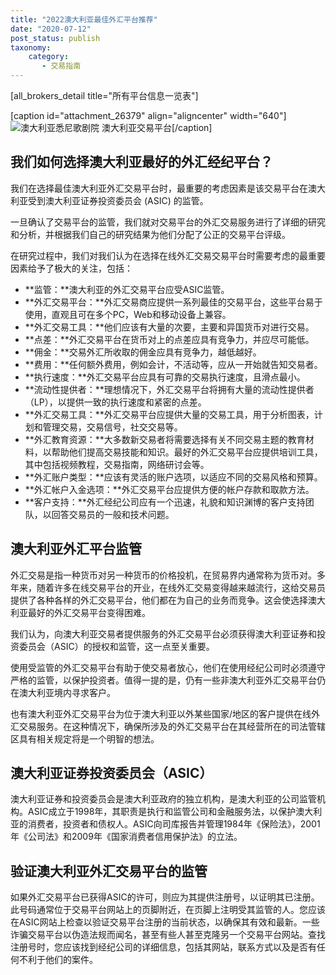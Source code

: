 ```yaml
---
title: "2022澳大利亚最佳外汇平台推荐"
date: "2020-07-12"
post_status: publish
taxonomy:
    category: 
       - 交易指南
---
```


\[all\_brokers\_detail title="所有平台信息一览表"\]

\[caption id="attachment\_26379" align="aligncenter" width="640"\]![澳大利亚悉尼歌剧院](https://we.laowei8.com/wp-content/uploads/2020/10/155286789b07926a62b1d6b54b302809-1.jpg) 澳大利亚交易平台\[/caption\]

## 我们如何选择澳大利亚最好的外汇经纪平台？

我们在选择最佳澳大利亚外汇交易平台时，最重要的考虑因素是该交易平台在澳大利亚受到澳大利亚证券投资委员会 (ASIC) 的监管。

一旦确认了交易平台的监管，我们就对交易平台的外汇交易服务进行了详细的研究和分析，并根据我们自己的研究结果为他们分配了公正的交易平台评级。

在研究过程中，我们对我们认为在选择在线外汇交易交易平台时需要考虑的最重要因素给予了极大的关注，包括：

- **监管：**澳大利亚的外汇交易平台应受ASIC监管。
- **外汇交易平台：**外汇交易商应提供一系列最佳的交易平台，这些平台易于使用，直观且可在多个PC，Web和移动设备上兼容。
- **外汇交易工具：**他们应该有大量的次要，主要和异国货币对进行交易。
- **点差：**外汇交易平台在货币对上的点差应具有竞争力，并应尽可能低。
- **佣金：**交易外汇所收取的佣金应具有竞争力，越低越好。
- **费用：**任何额外费用，例如会计，不活动等，应从一开始就告知交易者。
- **执行速度：**外汇交易平台应具有可靠的交易执行速度，且滑点最小。
- **流动性提供者：**理想情况下，外汇交易平台将拥有大量的流动性提供者（LP），以提供一致的执行速度和紧密的点差。
- **外汇交易工具：**外汇交易平台应提供大量的交易工具，用于分析图表，计划和管理交易，交易信号，社交交易等。
- **外汇教育资源：**大多数新交易者将需要选择有关不同交易主题的教育材料，以帮助他们提高交易技能和知识。最好的外汇交易平台应提供培训工具，其中包括视频教程，交易指南，网络研讨会等。
- **外汇账户类型：**应该有灵活的账户选项，以适应不同的交易风格和预算。
- **外汇帐户入金选项：**外汇交易平台应提供方便的帐户存款和取款方法。
- **客户支持：**外汇经纪公司应有一个迅速，礼貌和知识渊博的客户支持团队，以回答交易员的一般和技术问题。

## 澳大利亚外汇平台监管

外汇交易是指一种货币对另一种货币的价格投机，在贸易界内通常称为货币对。多年来，随着许多在线交易平台的开业，在线外汇交易变得越来越流行，这给交易员提供了各种各样的外汇交易平台，他们都在为自己的业务而竞争。这会使选择澳大利亚最好的外汇交易平台变得困难。

我们认为，向澳大利亚交易者提供服务的外汇交易平台必须获得澳大利亚证券和投资委员会（ASIC）的授权和监管，这一点至关重要。

使用受监管的外汇交易平台有助于使交易者放心，他们在使用经纪公司时必须遵守严格的监管，以保护投资者。值得一提的是，仍有一些非澳大利亚外汇交易平台仍在澳大利亚境内寻求客户。

也有澳大利亚外汇交易平台为位于澳大利亚以外某些国家/地区的客户提供在线外汇交易服务。在这种情况下，确保所涉及的外汇交易平台在其经营所在的司法管辖区具有相关规定将是一个明智的想法。

## 澳大利亚证券投资委员会（ASIC）

澳大利亚证券和投资委员会是澳大利亚政府的独立机构，是澳大利亚的公司监管机构。ASIC成立于1998年，其职责是执行和监管公司和金融服务法，以保护澳大利亚的消费者，投资者和债权人。ASIC向司库报告并管理1984年《保险法》，2001年《公司法》和2009年《国家消费者信用保护法》的立法。

## 验证澳大利亚外汇交易平台的监管

如果外汇交易平台已获得ASIC的许可，则应为其提供注册号，以证明其已注册。此号码通常位于交易平台网站上的页脚附近，在页脚上注明受其监管的人。您应该在ASIC网站上检查以验证交易平台注册的当前状态，以确保其有效和最新。一些诈骗交易平台以伪造法规而闻名，甚至有些人甚至克隆另一个交易平台网站。查找注册号时，您应该找到经纪公司的详细信息，包括其网站，联系方式以及是否有任何不利于他们的案件。
